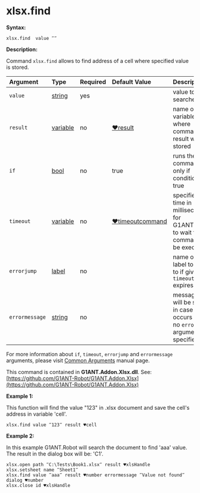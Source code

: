 # xlsx.find

**Syntax:**

```text
xlsx.find  value ‴‴
```

**Description:**

Command `xlsx.find` allows to find address of a cell where specified value is stored.

| Argument | Type | Required | Default Value | Description |
| :--- | :--- | :--- | :--- | :--- |
| `value` | [string](https://github.com/G1ANT-Robot/G1ANT.Manual/blob/master/G1ANT-Language/Structures/string.md) | yes |  | value to be searched |
| `result` | [variable](https://github.com/G1ANT-Robot/G1ANT.Manual/blob/master/G1ANT-Language/Special-Characters/variable.md) | no | [♥result](https://github.com/G1ANT-Robot/G1ANT.Manual/blob/master/G1ANT-Language/Common-Arguments.md) | name of variable where command's result will be stored |
| `if` | [bool](https://github.com/G1ANT-Robot/G1ANT.Manual/blob/master/G1ANT-Language/Structures/bool.md) | no | true | runs the command only if condition is true |
| `timeout` | [variable](https://github.com/G1ANT-Robot/G1ANT.Manual/blob/master/G1ANT-Language/Special-Characters/variable.md) | no | [♥timeoutcommand](https://github.com/G1ANT-Robot/G1ANT.Manual/blob/master/G1ANT-Language/Variables/Special-Variables.md) | specifies time in milliseconds for G1ANT.Robot to wait for the command to be executed |
| `errorjump` | [label](https://github.com/G1ANT-Robot/G1ANT.Manual/blob/master/G1ANT-Language/Structures/label.md) | no |  | name of the label to jump to if given `timeout` expires |
| `errormessage` | [string](https://github.com/G1ANT-Robot/G1ANT.Manual/blob/master/G1ANT-Language/Structures/string.md) | no |  | message that will be shown in case error occurs and no `errorjump` argument is specified |

For more information about `if`, `timeout`, `errorjump` and `errormessage` arguments, please visit [Common Arguments](https://github.com/G1ANT-Robot/G1ANT.Manual/blob/master/G1ANT-Language/Common-Arguments.md) manual page.

This command is contained in **G1ANT.Addon.Xlsx.dll**. See: [https://github.com/G1ANT-Robot/G1ANT.Addon.Xlsx](https://github.com/G1ANT-Robot/G1ANT.Addon.Xlsx)

**Example 1:**

This function will find the value "123" in .xlsx document and save the cell's address in variable 'cell'.

```text
xlsx.find value ‴123‴ result ♥cell
```

**Example 2:**

In this example G1ANT.Robot will search the document to find 'aaa' value. The result in the dialog box will be: 'C1'.

```text
xlsx.open path ‴C:\Tests\Book1.xlsx‴ result ♥xlsHandle
xlsx.setsheet name ‴Sheet1‴
xlsx.find value ‴aaa‴ result ♥number errormessage ‴Value not found‴
dialog ♥number
xlsx.close id ♥xlsHandle
```

